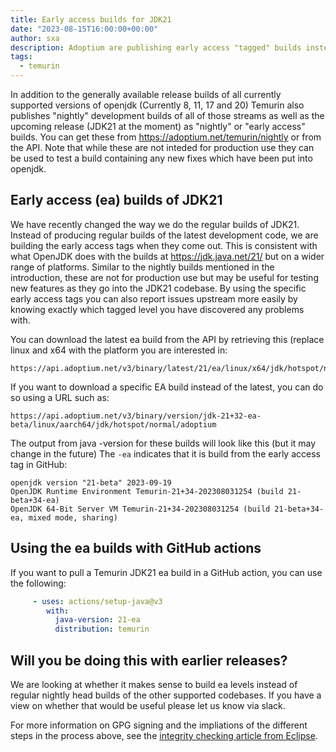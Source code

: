 ```yaml
---
title: Early access builds for JDK21
date: "2023-08-15T16:00:00+00:00"
author: sxa
description: Adoptium are publishing early access "tagged" builds instead of nightlies for JDK21
tags:
  - temurin
---
```

In addition to the generally available release builds of all currently supported
versions of openjdk (Currently 8, 11, 17 and 20) Temurin also publishes "nightly"
development builds of all of those streams as well as the upcoming release (JDK21
at the moment) as "nightly" or "early access" builds. You can get these from
https://adoptium.net/temurin/nightly or from the API. Note that while these are
not inteded for production use they can be used to test a build containing any
new fixes which have been put into openjdk.

## Early access (ea) builds of JDK21

We have recently changed the way we do the regular builds of JDK21.  Instead
of producing regular builds of the latest development code, we are building
the early access tags when they come out.  This is consistent with what
OpenJDK does with the builds at https://jdk.java.net/21/ but on a wider
range of platforms.  Similar to the nightly builds mentioned in the
introduction, these are not for production use but may be useful for testing
new features as they go into the JDK21 codebase.  By using the specific
early access tags you can also report issues upstream more easily by knowing
exactly which tagged level you have discovered any problems with.

You can download the latest ea build from the API by retrieving this (replace
linux and x64 with the platform you are interested in:

```text
https://api.adoptium.net/v3/binary/latest/21/ea/linux/x64/jdk/hotspot/normal/adoptium
```

If you want to download a specific EA build instead of the latest, you can
do so using a URL such as:

```text
https://api.adoptium.net/v3/binary/version/jdk-21+32-ea-beta/linux/aarch64/jdk/hotspot/normal/adoptium
```

The output from java -version for these builds will look like this (but it
may change in the future) The `-ea` indicates that it is build from the
early access tag in GitHub:

```output
openjdk version "21-beta" 2023-09-19
OpenJDK Runtime Environment Temurin-21+34-202308031254 (build 21-beta+34-ea)
OpenJDK 64-Bit Server VM Temurin-21+34-202308031254 (build 21-beta+34-ea, mixed mode, sharing)
```

## Using the ea builds with GitHub actions

If you want to pull a Temurin JDK21 ea build in a GitHub action, you can use
the following:

```yaml
     - uses: actions/setup-java@v3
        with:
          java-version: 21-ea
          distribution: temurin
```

## Will you be doing this with earlier releases?

We are looking at whether it makes sense to build ea levels instead of
regular nightly head builds of the other supported codebases. If you have a
view on whether that would be useful please let us know via slack.

For more information on GPG signing and the impliations of the different steps in the process above, see the
[integrity checking article from Eclipse](https://wiki.eclipse.org/Platform-releng/How_to_check_integrity_of_downloads#Example_of_using_GPG_with_the_checksums_files).
